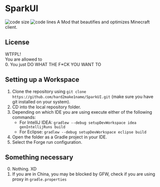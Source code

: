 # SparkUI
![code size](https://img.shields.io/github/languages/code-size/hard2make1name/SparkUI)
![code lines](https://img.shields.io/tokei/lines/github/hard2make1name/SparkUI)
A Mod that beautifies and optimizes Minecraft client.  

## License
WTFPL!  
You are allowed to  
0. You just DO WHAT THE F*CK YOU WANT TO   

## Setting up a Workspace
1. Clone the repository using `git clone https://github.com/hard2make1name/SparkUI.git` (make sure you have git installed on your system).
2. CD into the local repository folder.
3. Depending on which IDE you are using execute either of the following commands:
    - For IntelliJ IDEA: `gradlew --debug setupDevWorkspace idea genIntellijRuns build`
    - For Eclipse: `gradlew --debug setupDevWorkspace eclipse build`
4. Open the folder as a Gradle project in your IDE.
5. Select the Forge run configuration.

## Something necessary
0. Nothing. XD
1. If you are in China, you may be blocked by GFW, check if you are using proxy in `gradle.properties`
